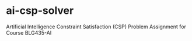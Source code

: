 # ai-csp-solver
Artificial Intelligence Constraint Satisfaction (CSP) Problem Assignment for Course BLG435-AI
